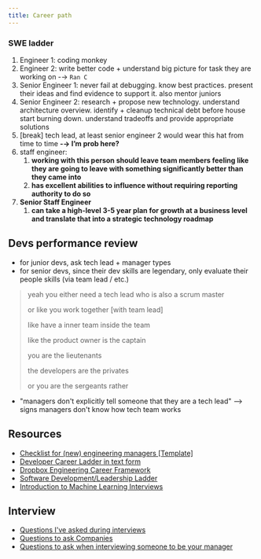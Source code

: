 ```yaml
---
title: Career path
---
```


### SWE ladder

1. Engineer 1: coding monkey
2. Engineer 2: write better code + understand big picture for task they are working on -→ `Ran C`
3. Senior Engineer 1: never fail at debugging. know best practices. present their ideas and find evidence to support it. also mentor juniors
4. Senior Engineer 2: research + propose new technology. understand architecture overview. identify + cleanup technical debt before house start burning down. understand tradeoffs and provide appropriate solutions
5. \[break\] tech lead, at least senior engineer 2 would wear this hat from time to time **-→ I’m prob here?**
6. staff engineer:
   1. **working with this person should leave team members feeling like they are going to leave with something significantly better than they came into**
   2. **has excellent abilities to influence without requiring reporting authority to do so**
7. **Senior Staff Engineer**
   1. **can take a high-level 3-5 year plan for growth at a business level and translate that into a strategic technology roadmap**


## Devs performance review
* for junior devs, ask tech lead + manager types
* for senior devs, since their dev skills are legendary, only evaluate their people skills (via team lead / etc.)

> yeah you either need a tech lead who is also a scrum master
>
> or like you work together \[with team lead\]
>
> like have a inner team inside the team
>
> like the product owner is the captain
>
> you are the lieutenants
>
> the developers are the privates
>
> or you are the sergeants rather

* "managers don't explicitly tell someone that they are a tech lead" --> signs managers don't know how tech team works

## Resources
- [Checklist for (new) engineering managers [Template]](https://docs.google.com/document/d/18qH2AiF6aw4myLsni9v9SEqB-QB2gdumLFbYgXKdiDQ/edit)
- [Developer Career Ladder in text form](https://docs.google.com/document/d/1SxmQBrDZvj16veuc2OVO0wUX7a7vEKPM-57dNLXhuEk/edit)
- [Dropbox Engineering Career Framework](https://dropbox.github.io/dbx-career-framework/)
- [Software Development/Leadership Ladder](https://docs.google.com/spreadsheets/d/1k4sO6pyCl_YYnf0PAXSBcX776rNcTjSOqDxZ5SDty-4/edit#gid=0)
- [Introduction to Machine Learning Interviews](https://huyenchip.com/ml-interviews-book/)

## Interview
- [Questions I've asked during interviews](https://old.reddit.com/r/ExperiencedDevs/comments/qrmwpc/questions_ive_asked_during_interviews/)
- [Questions to ask Companies](https://old.reddit.com/r/ExperiencedDevs/comments/p14sc4/questions_to_ask_companies/)
- [Questions to ask when interviewing someone to be your manager](https://old.reddit.com/r/ExperiencedDevs/comments/qyzw29/questions_to_ask_when_interviewing_someone_to_be/)
